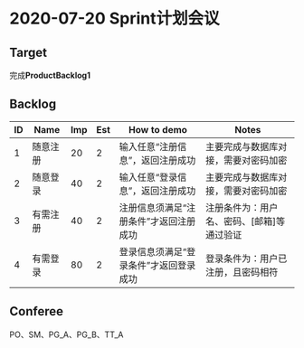 # 2020-07-20 Sprint计划会议

## Target

完成**ProductBacklog1**

## Backlog

 ID   | Name     | Imp  | Est  | How  to demo                           | Notes                                      |
 ---- | -------- | ---- | ---- | -------------------------------------- | ------------------------------------------ |
 1    | 随意注册 | 20   | 2    | 输入任意“注册信息”，返回注册成功       | 主要完成与数据库对接，需要对密码加密       |
 2    | 随意登录 | 40   | 2    | 输入任意“登录信息”，返回注册成功       | 主要完成与数据库对接，需要对密码加密       |
 3    | 有需注册 | 40   | 2    | 注册信息须满足“注册条件”才返回注册成功 | 注册条件为：用户名、密码、[邮箱]等通过验证 |
 4    | 有需登录 | 80   | 2    | 登录信息须满足“登录条件”才返回登录成功 | 登录条件为：用户已注册，且密码相符         |

## Conferee

PO、SM、PG_A、PG_B、TT_A